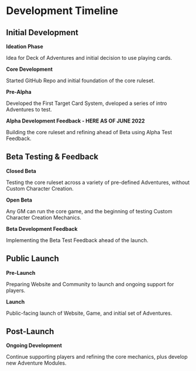 # Development Timeline

<!-- 
Notes from community feedback: 
    add goals and explicit deliverables / must-haves to advance in each phase, 
    as well as what we're hoping to learn and grow from as a result. 
-->

## Initial Development

**Ideation Phase**

Idea for Deck of Adventures and initial decision to use playing cards.

**Core Development**

Started GitHub Repo and initial foundation of the core ruleset.

**Pre-Alpha**

Developed the First Target Card System, dveloped a series of intro Adventures to test.

**Alpha Development Feedback - HERE AS OF JUNE 2022**

Building the core ruleset and refining ahead of Beta using Alpha Test Feedback.

## Beta Testing & Feedback

**Closed Beta**

Testing the core ruleset across a variety of pre-defined Adventures, without Custom
Character Creation.

**Open Beta**

Any GM can run the core game, and the beginning of testing Custom Character Creation Mechanics.

**Beta Development Feedback**

Implementing the Beta Test Feedback ahead of the launch.

## Public Launch

**Pre-Launch**

Preparing Website and Community to launch and ongoing support for players.

**Launch**

Public-facing launch of Website, Game, and initial set of Adventures.

## Post-Launch

**Ongoing Development**

Continue supporting players and refining the core mechanics, plus develop new Adventure Modules.
